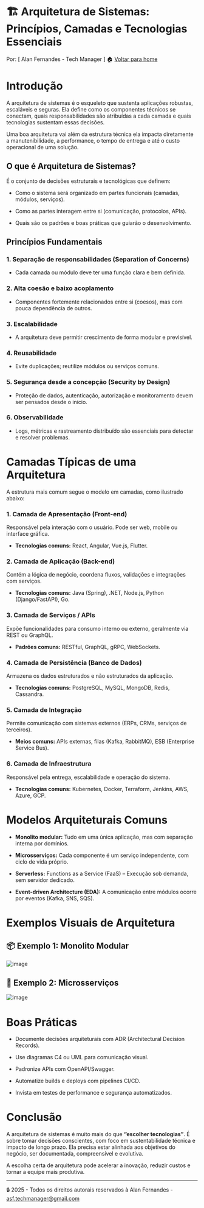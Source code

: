 # 🏗️ Arquitetura de Sistemas: Princípios, Camadas e Tecnologias Essenciais

Por: [ Alan Fernandes - Tech Manager ] :house: [Voltar para home](https://github.com/af-tech-manager/portfolio/blob/main/README.md)

# Introdução
A arquitetura de sistemas é o esqueleto que sustenta aplicações robustas, escaláveis e seguras. Ela define como os componentes técnicos se conectam, quais responsabilidades são atribuídas a cada camada e quais tecnologias sustentam essas decisões.

Uma boa arquitetura vai além da estrutura técnica ela impacta diretamente a manutenibilidade, a performance, o tempo de entrega e até o custo operacional de uma solução.

## O que é Arquitetura de Sistemas?
É o conjunto de decisões estruturais e tecnológicas que definem:

- Como o sistema será organizado em partes funcionais (camadas, módulos, serviços).

- Como as partes interagem entre si (comunicação, protocolos, APIs).

- Quais são os padrões e boas práticas que guiarão o desenvolvimento.

## Princípios Fundamentais
### 1. Separação de responsabilidades (Separation of Concerns)

- Cada camada ou módulo deve ter uma função clara e bem definida.

### 2. Alta coesão e baixo acoplamento

- Componentes fortemente relacionados entre si (coesos), mas com pouca dependência de outros.

### 3. Escalabilidade

- A arquitetura deve permitir crescimento de forma modular e previsível.

### 4. Reusabilidade

- Evite duplicações; reutilize módulos ou serviços comuns.

### 5. Segurança desde a concepção (Security by Design)

- Proteção de dados, autenticação, autorização e monitoramento devem ser pensados desde o início.

### 6. Observabilidade

- Logs, métricas e rastreamento distribuído são essenciais para detectar e resolver problemas.

# Camadas Típicas de uma Arquitetura
A estrutura mais comum segue o modelo em camadas, como ilustrado abaixo:

### 1. Camada de Apresentação (Front-end)
Responsável pela interação com o usuário. Pode ser web, mobile ou interface gráfica.

- **Tecnologias comuns:** React, Angular, Vue.js, Flutter.

### 2. Camada de Aplicação (Back-end)
Contém a lógica de negócio, coordena fluxos, validações e integrações com serviços.

- **Tecnologias comuns:** Java (Spring), .NET, Node.js, Python (Django/FastAPI), Go.

### 3. Camada de Serviços / APIs
Expõe funcionalidades para consumo interno ou externo, geralmente via REST ou GraphQL.

- **Padrões comuns:** RESTful, GraphQL, gRPC, WebSockets.

### 4. Camada de Persistência (Banco de Dados)
Armazena os dados estruturados e não estruturados da aplicação.

- **Tecnologias comuns:** PostgreSQL, MySQL, MongoDB, Redis, Cassandra.

### 5. Camada de Integração
Permite comunicação com sistemas externos (ERPs, CRMs, serviços de terceiros).

- **Meios comuns:** APIs externas, filas (Kafka, RabbitMQ), ESB (Enterprise Service Bus).

### 6. Camada de Infraestrutura
Responsável pela entrega, escalabilidade e operação do sistema.

- **Tecnologias comuns:** Kubernetes, Docker, Terraform, Jenkins, AWS, Azure, GCP.

# Modelos Arquiteturais Comuns
- **Monolito modular:** Tudo em uma única aplicação, mas com separação interna por domínios.

- **Microsserviços:** Cada componente é um serviço independente, com ciclo de vida próprio.

- **Serverless:** Functions as a Service (FaaS) – Execução sob demanda, sem servidor dedicado.

- **Event-driven Architecture (EDA):** A comunicação entre módulos ocorre por eventos (Kafka, SNS, SQS).

# Exemplos Visuais de Arquitetura

## 📦 Exemplo 1: Monolito Modular
![image](https://github.com/user-attachments/assets/87dfb78f-2fc1-4b47-be6c-f70f3843bc28)


## 🧩 Exemplo 2: Microsserviços
![image](https://github.com/user-attachments/assets/2313409e-0c64-4a31-aa9e-52cfb4574c65)


# Boas Práticas
- Documente decisões arquiteturais com ADR (Architectural Decision Records).

- Use diagramas C4 ou UML para comunicação visual.

- Padronize APIs com OpenAPI/Swagger.

- Automatize builds e deploys com pipelines CI/CD.

- Invista em testes de performance e segurança automatizados.

# Conclusão
A arquitetura de sistemas é muito mais do que **“escolher tecnologias”**. É sobre tomar decisões conscientes, com foco em sustentabilidade técnica e impacto de longo prazo. Ela precisa estar alinhada aos objetivos do negócio, ser documentada, compreensível e evolutiva.

A escolha certa de arquitetura pode acelerar a inovação, reduzir custos e tornar a equipe mais produtiva.

---
:lock: 2025 - Todos os direitos autorais reservados à Alan Fernandes - asf.techmanager@gmail.com
